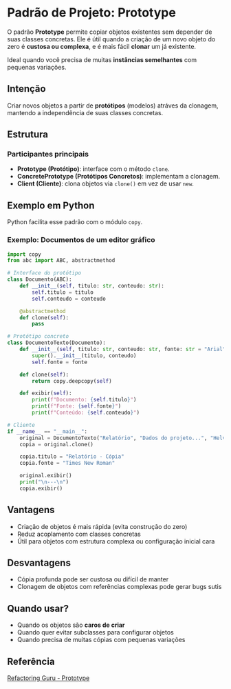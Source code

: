 # Padrão de Projeto: Prototype

O padrão **Prototype** permite copiar objetos existentes sem depender de suas classes
concretas. Ele é útil quando a criação de um novo objeto do zero é **custosa ou complexa**, e
é mais fácil **clonar** um já existente.

Ideal quando você precisa de muitas **instâncias semelhantes** com pequenas variações.

## Intenção

Criar novos objetos a partir de **protótipos** (modelos) atráves da clonagem, mantendo a
independência de suas classes concretas.

## Estrutura

### Participantes principais

- **Prototype (Protótipo)**: interface com o método `clone`.
- **ConcretePrototype (Protótipos Concretos)**: implementam a clonagem.
- **Client (Cliente)**: clona objetos via `clone()` em vez de usar `new`.

## Exemplo em Python

Python facilita esse padrão com o módulo `copy`.

### Exemplo: Documentos de um editor gráfico

```py
import copy
from abc import ABC, abstractmethod

# Interface do protótipo
class Documento(ABC):
    def __init__(self, titulo: str, conteudo: str):
        self.titulo = titulo
        self.conteudo = conteudo

    @abstractmethod
    def clone(self):
        pass

# Protótipo concreto
class DocumentoTexto(Documento):
    def __init__(self, titulo: str, conteudo: str, fonte: str = "Arial"):
        super().__init__(titulo, conteudo)
        self.fonte = fonte

    def clone(self):
        return copy.deepcopy(self)

    def exibir(self):
        print(f"Documento: {self.titulo}")
        print(f"Fonte: {self.fonte}")
        print(f"Conteúdo: {self.conteudo}")

# Cliente
if __name__ == "__main__":
    original = DocumentoTexto("Relatório", "Dados do projeto...", "Helvetica")
    copia = original.clone()

    copia.titulo = "Relatório - Cópia"
    copia.fonte = "Times New Roman"

    original.exibir()
    print("\n---\n")
    copia.exibir()
```

## Vantagens

- Criação de objetos é mais rápida (evita construção do zero)
- Reduz acoplamento com classes concretas
- Útil para objetos com estrutura complexa ou configuração inicial cara

## Desvantagens

- Cópia profunda pode ser custosa ou difícil de manter
- Clonagem de objetos com referências complexas pode gerar bugs sutis

## Quando usar?

- Quando os objetos são **caros de criar**
- Quando quer evitar subclasses para configurar objetos
- Quando precisa de muitas cópias com pequenas variações

## Referência
[Refactoring Guru - Prototype](https://refactoring.guru/pt-br/design-patterns/prototype)